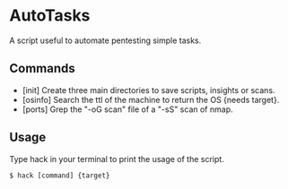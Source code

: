# AutoTasks
A script useful to automate pentesting simple tasks.

## Commands
- [init] Create three main directories to save scripts, insights or scans.
- [osinfo] Search the ttl of the machine to return the OS {needs target}.
- [ports] Grep the "-oG scan" file of a "-sS" scan of nmap.

## Usage
Type hack in your terminal to print the usage of the script.
```
$ hack [command] {target}
```
